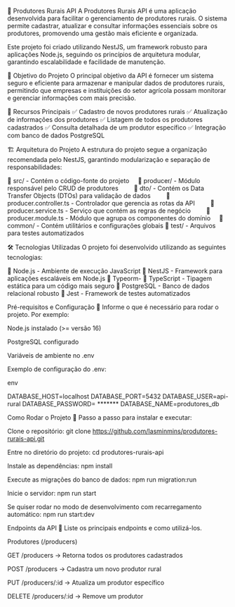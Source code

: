 🌾 Produtores Rurais API
A Produtores Rurais API é uma aplicação desenvolvida para facilitar o gerenciamento de produtores rurais. O sistema permite cadastrar, atualizar e consultar informações essenciais sobre os produtores, promovendo uma gestão mais eficiente e organizada.

Este projeto foi criado utilizando NestJS, um framework robusto para aplicações Node.js, seguindo os princípios de arquitetura modular, garantindo escalabilidade e facilidade de manutenção.

🎯 Objetivo do Projeto
O principal objetivo da API é fornecer um sistema seguro e eficiente para armazenar e manipular dados de produtores rurais, permitindo que empresas e instituições do setor agrícola possam monitorar e gerenciar informações com mais precisão.

🔹 Recursos Principais
✅ Cadastro de novos produtores rurais
✅ Atualização de informações dos produtores
✅ Listagem de todos os produtores cadastrados
✅ Consulta detalhada de um produtor específico
✅ Integração com banco de dados PostgreSQL

🏗️ Arquitetura do Projeto
A estrutura do projeto segue a organização recomendada pelo NestJS, garantindo modularização e separação de responsabilidades:

📂 src/ - Contém o código-fonte do projeto
    📂 producer/ - Módulo responsável pelo CRUD de produtores
        📂 dto/ - Contém os Data Transfer Objects (DTOs) para validação de dados
        📄 producer.controller.ts - Controlador que gerencia as rotas da API
        📄 producer.service.ts - Serviço que contém as regras de negócio
        📄 producer.module.ts - Módulo que agrupa os componentes do domínio
    📂 common/ - Contém utilitários e configurações globais
📂 test/ - Arquivos para testes automatizados

🛠️ Tecnologias Utilizadas
O projeto foi desenvolvido utilizando as seguintes tecnologias:

🔹 Node.js - Ambiente de execução JavaScript
🔹 NestJS - Framework para aplicações escaláveis em Node.js
🔹 Typeorm-
🔹 TypeScript - Tipagem estática para um código mais seguro
🔹 PostgreSQL - Banco de dados relacional robusto
🔹 Jest - Framework de testes automatizados

 Pré-requisitos e Configuração
📌 Informe o que é necessário para rodar o projeto. Por exemplo:

Node.js instalado (>= versão 16)

PostgreSQL configurado

Variáveis de ambiente no .env

Exemplo de configuração do .env:

env

DATABASE_HOST=localhost
DATABASE_PORT=5432
DATABASE_USER=api-rural
DATABASE_PASSWORD= *******
DATABASE_NAME=produtores_db


 Como Rodar o Projeto
📌 Passo a passo para instalar e executar:

Clone o repositório:
git clone https://github.com/Iasminmins/produtores-rurais-api.git

Entre no diretório do projeto:
cd produtores-rurais-api

Instale as dependências:
npm install

Execute as migrações do banco de dados:
npm run migration:run

Inicie o servidor:
npm run start

Se quiser rodar no modo de desenvolvimento com recarregamento automático:
npm run start:dev


Endpoints da API
📌 Liste os principais endpoints e como utilizá-los.

Produtores (/producers)

GET /producers → Retorna todos os produtores cadastrados

POST /producers → Cadastra um novo produtor rural

PUT /producers/:id → Atualiza um produtor específico

DELETE /producers/:id → Remove um produtor
